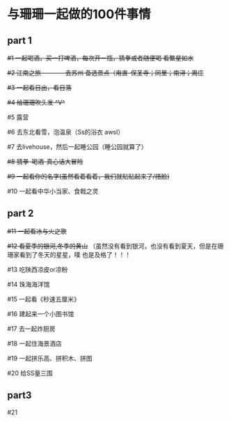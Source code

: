 # 与珊珊一起做的100件事情
## part 1
~~#1 一起喝酒，买一打啤酒，每次开一瓶，猜拳或者随便喝 看繁星如水~~

~~#2 江南之旅————去苏州 备选景点（甪直-保圣寺；同里；南浔；周庄~~

~~#3 一起看日出，看日落~~

~~#4 给珊珊吹头发 ^V^~~

#5 露营

#6 去东北看雪，泡温泉（Ss的浴衣 awsl）

#7 去livehouse，然后一起睡公园（睡公园就算了）

~~#8 猜拳-喝酒-真心话大冒险~~

~~#9 一起看你的名字(虽然看着看着，我们就贴贴起来了/捂脸)~~

#10 一起看中华小当家、食戟之灵
## part 2
~~#11 一起看冰与火之歌~~

~~#12 看夏季的银河,冬季的黄山~~ （虽然没有看到银河，也没有看到夏天，但是在珊珊家看到了冬天的星星，噗 也是及格了！！！

#13 吃陕西凉皮or凉粉

#14 珠海海洋馆

#15 一起看《秒速五厘米》

#16 建起来一个小图书馆

#17 去一起炸厨房

#18 一起住海景酒店

#19 一起拼乐高、拼积木、拼图

#20 给SS量三围
## part3
#21 
